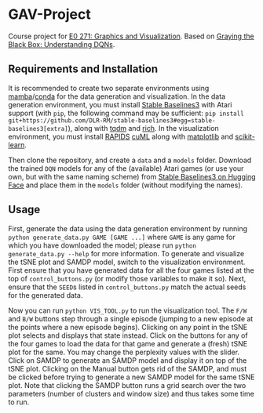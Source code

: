# GAV-Project
Course project for [E0 271: Graphics and Visualization](https://www.csa.iisc.ac.in/~vijayn/courses/Graphics/index.html). Based on [Graying the Black Box: Understanding DQNs](https://arxiv.org/abs/1602.02658).

## Requirements and Installation

It is recommended to create two separate environments using [mamba](https://mamba.readthedocs.io/)/[conda](https://docs.conda.io/en/latest/) for the data generation and visualization. In the data generation environment, you must install [Stable Baselines3](https://github.com/DLR-RM/stable-baselines3) with Atari support (with `pip`, the following command may be sufficient: `pip install git+https://github.com/DLR-RM/stable-baselines3#egg=stable-baselines3[extra]`), along with [tqdm](https://tqdm.github.io/) and [rich](https://rich.readthedocs.io/). In the visualization environment, you must install [RAPIDS](https://rapids.ai/index.html) [cuML](https://github.com/rapidsai/cuml) along with [matplotlib](https://matplotlib.org/) and [scikit-learn](https://scikit-learn.org/stable/index.html).  

Then clone the repository, and create a `data` and a `models` folder. Download the trained `DQN` models for any of the (available) Atari games (or use your own, but with the same naming scheme) from [Stable Baselines3 on Hugging Face](https://huggingface.co/sb3) and place them in the `models` folder (without modifying the names).

## Usage

First, generate the data using the data generation environment by running `python generate_data.py GAME [GAME ...]` where `GAME` is any game for which you have downloaded the model; please run `python generate_data.py --help` for more information. To generate and visualize the tSNE plot and SAMDP model, switch to the visualization environment. First ensure that you have generated data for all the four games listed at the top of `control_buttons.py` (or modify those variables to make it so). Next, ensure that the `SEED`s listed in `control_buttons.py` match the actual seeds for the generated data.

Now you can run `python VIS_TOOL.py` to run the visualization tool. The `F/W` and `B/W` buttons step through a single episode (jumping to a new episode at the points where a new episode begins). Clicking on any point in the tSNE plot selects and displays that state instead. Click on the buttons for any of the four games to load the data for that game and generate a (fresh) tSNE plot for the same. You may change the perplexity values with the slider. Click on SAMDP to generate an SAMDP model and display it on top of the tSNE plot. Clicking on the Manual button gets rid of the SAMDP, and must be clicked before trying to generate a new SAMDP model for the same tSNE plot. Note that clicking the SAMDP button runs a grid search over the two parameters (number of clusters and window size) and thus takes some time to run.